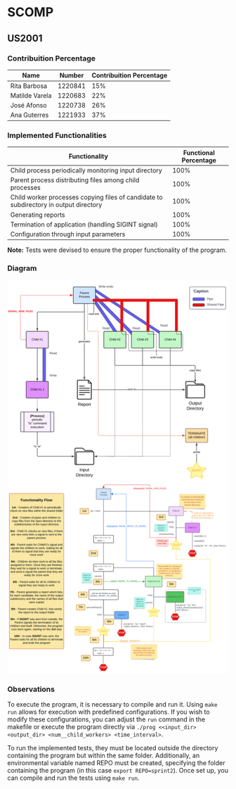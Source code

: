 # SCOMP

## US2001

### Contribuition Percentage

| Name           | Number  | Contribuition Percentage |
|----------------|---------|--------------------------|
| Rita Barbosa   | 1220841 | 15%                      |
| Matilde Varela | 1220683 | 22%                      |
| José Afonso    | 1220738 | 26%                      |
| Ana Guterres   | 1221933 | 37%                      |

### Implemented Functionalities

| Functionality                                                                         | Functional Percentage |
|---------------------------------------------------------------------------------------|-----------------------|
| Child process periodically monitoring input directory                                 | 100%                  |
| Parent process distributing files among child processes                               | 100%                  |
| Child worker processes copying files of candidate to subdirectory in output directory | 100%                  |
| Generating reports                                                                    | 100%                  |
| Termination of application (handling SIGINT signal)                                   | 100%                  |
| Configuration through input parameters                                                | 100%                  |

**Note:** Tests were devised to ensure the proper functionality of the program.

### Diagram

![Diagram](us-2001-diagram-1.svg)
![Diagram](us-2001-diagram-2.svg)

### Observations

To execute the program, it is necessary to compile and run it. Using `make run` allows for execution with predefined
configurations. If you wish to modify these configurations, you can adjust the `run` command in the makefile or execute
the program directly via `./prog <<input_dir> <output_dir> <num__child_workers> <time_interval>`.

To run the implemented tests, they must be located outside the directory containing the program but within the same
folder. Additionally, an environmental variable named REPO must be created, specifying the folder containing the
program (in this case `export REPO=sprint2`). Once set up, you can compile and run the tests using `make run`.





